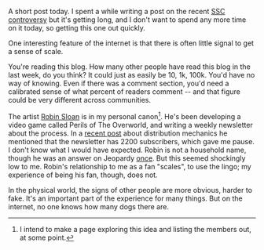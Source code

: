 A short post today. I spent a while writing a post on the recent [SSC controversy](https://slatestarcodex.com/2020/06/22/nyt-is-threatening-my-safety-by-revealing-my-real-name-so-i-am-deleting-the-blog) but it's getting long, and I don't want to spend any more time on it today, so getting this one out quickly.

One interesting feature of the internet is that there is often little signal to get a sense of scale.

You're reading this blog. How many other people have read this blog in the last week, do you think? It could just as easily be 10, 1k, 100k. You'd have no way of knowing. Even if there was a comment section, you'd need a calibrated sense of what percent of readers comment -- and that figure could be very different across communities.

The artist [Robin Sloan](https://robinsloan.com) is in my personal canon[^canon]. He's been developing a video game called Perils of The Overworld, and writing a weekly newsletter about the process. In a [recent post](https://www.robinsloan.com/overworld/week/storefronts/) about distribution mechanics he mentioned that the newsletter has 2200 subscribers, which gave me pause. I don't know what I would have expected. Robin is not a household name, though he was an answer on Jeopardy [once](https://twitter.com/robinsloan/status/997143044943110144). But this seemed shockingly low to me. Robin's relationship to me as a fan "scales", to use the lingo; my experience of being his fan, though, does not.

In the physical world, the signs of other people are more obvious, harder to fake. It's an important part of the experience for many things. But on the internet, no one knows how many dogs there are.

[^canon]: I intend to make a page exploring this idea and listing the members out, at some point.
